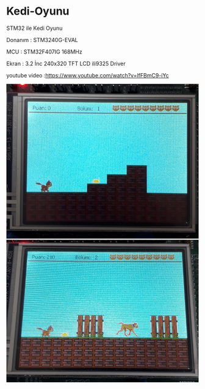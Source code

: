 # Kedi-Oyunu

STM32 ile Kedi Oyunu

Donanım   : STM3240G-EVAL

MCU       : STM32F407IG 168MHz

Ekran     : 3.2 İnc 240x320 TFT LCD ili9325 Driver


youtube video :https://www.youtube.com/watch?v=lfFBmC9-iYc

![kedi-oyunu](https://github.com/TolRed/Kedi-Oyunu/blob/master/gorsel1.jpg)
![kedi-oyunu](https://github.com/TolRed/Kedi-Oyunu/blob/master/gorsel2.jpg)
